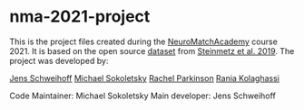 # nma-2021-project

This is the project files created during the [NeuroMatchAcademy](https://github.com/NeuromatchAcademy/course-content) course 2021. It is based on the open source [dataset](https://osf.io/agvxh/) from [Steinmetz et al. 2019](https://doi.org/10.1038/s41586-019-1787-x).
The project was developed by:

[Jens Schweihoff](https://github.com/JensBlack/)
[Michael Sokoletsky](https://github.com/msokolet)
[Rachel Parkinson](https://github.com/rachelparkinson)
[Rania Kolaghassi](https://github.com/rkolaghassi)

Code Maintainer: Michael Sokoletsky
Main developer: Jens Schweihoff
